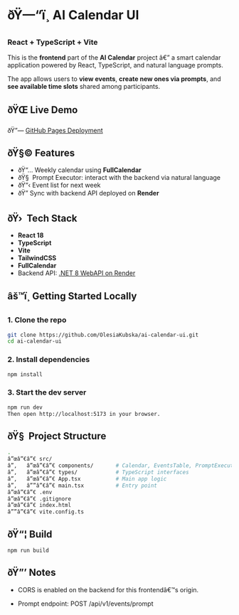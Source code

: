 ﻿# ðŸ—“ï¸ AI Calendar UI

### React + TypeScript + Vite

This is the **frontend** part of the **AI Calendar** project â€” a smart calendar application powered by React, TypeScript, and natural language prompts.

The app allows users to **view events**, **create new ones via prompts**, and **see available time slots** shared among participants.


## ðŸŒ Live Demo

ðŸ”— [GitHub Pages Deployment](https://DotNetChickUa.github.io/ai-calendar-ui/)


## ðŸ§© Features

- ðŸ“… Weekly calendar using **FullCalendar**
- ðŸ§  Prompt Executor: interact with the backend via natural language
- ðŸ“‹ Event list for next week
- ðŸ” Sync with backend API deployed on **Render**


## ðŸ›  Tech Stack

- **React 18**
- **TypeScript**
- **Vite**
- **TailwindCSS**
- **FullCalendar**
- Backend API: [.NET 8 WebAPI on Render](https://aicalendar-gqcp.onrender.com)


## âš™ï¸ Getting Started Locally

### 1. Clone the repo

```bash
git clone https://github.com/OlesiaKubska/ai-calendar-ui.git
cd ai-calendar-ui
```

### 2. Install dependencies

```bash
npm install
```

### 3. Start the dev server

```bash
npm run dev
Then open http://localhost:5173 in your browser.
```

## ðŸ§  Project Structure

```bash
.
â”œâ”€â”€ src/
â”‚   â”œâ”€â”€ components/       # Calendar, EventsTable, PromptExecutor
â”‚   â”œâ”€â”€ types/            # TypeScript interfaces
â”‚   â”œâ”€â”€ App.tsx           # Main app logic
â”‚   â””â”€â”€ main.tsx          # Entry point
â”œâ”€â”€ .env
â”œâ”€â”€ .gitignore
â”œâ”€â”€ index.html
â””â”€â”€ vite.config.ts
```

## ðŸ“¦ Build

```bash
npm run build
```

## ðŸ”’ Notes

- CORS is enabled on the backend for this frontendâ€™s origin.

- Prompt endpoint: POST /api/v1/events/prompt

